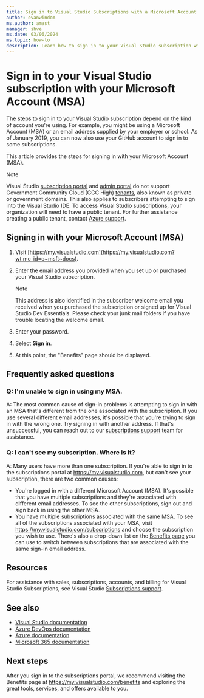 ```yaml
---
title: Sign in to Visual Studio Subscriptions with a Microsoft Account
author: evanwindom
ms.author: amast 
manager: shve
ms.date: 03/06/2024
ms.topic: how-to
description: Learn how to sign in to your Visual Studio subscription with your Microsoft Account (MSA).
---
```


# Sign in to your Visual Studio subscription with your Microsoft Account (MSA)

The steps to sign in to your Visual Studio subscription depend on the kind of account you're using. For example, you might be using a Microsoft Account (MSA) or an email address supplied by your employer or school. As of January 2019, you can now also use your GitHub account to sign in to some subscriptions. 

This article provides the steps for signing in with your Microsoft Account (MSA).

> [!NOTE]
> Visual Studio [subscription portal](https://my.visualstudio.com?wt.mc_id=o~msft~docs) and [admin portal](https://manage.visualstudio.com) do not support Government Community Cloud (GCC High) [tenants](https://learn.microsoft.com/office365/servicedescriptions/office-365-platform-service-description/office-365-us-government/gcc-high-and-dod), also known as private or government domains. This also applies to subscribers attempting to sign into the Visual Studio IDE. To access Visual Studio subscriptions, your organization will need to have a public tenant. For further assistance creating a public tenant, contact [Azure support](https://azure.microsoft.com/support/create-ticket/). 

## Signing in with your Microsoft Account (MSA)

1. Visit [https://my.visualstudio.com](https://my.visualstudio.com?wt.mc_id=o~msft~docs).
2. Enter the email address you provided when you set up or purchased your Visual Studio subscription.

   > [!NOTE]
   > This address is also identified in the subscriber welcome email you received when you purchased the subscription or signed up for Visual Studio Dev Essentials. Please check your junk mail folders if you have trouble locating the welcome email.

3. Enter your password.
4. Select **Sign in**.
5. At this point, the "Benefits" page should be displayed.

## Frequently asked questions

### Q: I'm unable to sign in using my MSA. 

A: The most common cause of sign-in problems is attempting to sign in with an MSA that's different from the one associated with the subscription. If you use several different email addresses, it's possible that you're trying to sign in with the wrong one. Try signing in with another address. If that's unsuccessful, you can reach out to our [subscriptions support](https://visualstudio.microsoft.com/subscriptions/support/) team for assistance. 

### Q: I can't see my subscription. Where is it?

A: Many users have more than one subscription. If you're able to sign in to the subscriptions portal at https://my.visualstudio.com, but can't see your subscription, there are two common causes:
+ You're logged in with a different Microsoft Account (MSA). It's possible that you have multiple subscriptions and they're associated with different email addresses. To see the other subscriptions, sign out and sign back in using the other MSA.
+ You have multiple subscriptions associated with the same MSA. To see all of the subscriptions associated with your MSA, visit https://my.visualstudio.com/subscriptions and choose the subscription you wish to use. There's also a drop-down list on the [Benefits page](https://my.visualstudio.com/benefits) you can use to switch between subscriptions that are associated with the same sign-in email address.

## Resources 

For assistance with sales, subscriptions, accounts, and billing for Visual Studio Subscriptions, see Visual Studio [Subscriptions support](https://aka.ms/vssubscriberhelp).

## See also

+ [Visual Studio documentation](/visualstudio/)
+ [Azure DevOps documentation](/azure/devops/)
+ [Azure documentation](/azure/)
+ [Microsoft 365 documentation](/microsoft-365/)

## Next steps

After you sign in to the subscriptions portal, we recommend visiting the Benefits page at https://my.visualstudio.com/benefits and exploring the great tools, services, and offers available to you.
